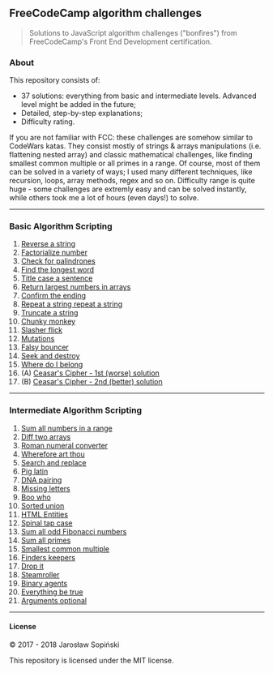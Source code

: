 ## FreeCodeCamp algorithm challenges

> Solutions to JavaScript algorithm challenges ("bonfires") from FreeCodeCamp's Front End Development certification.


### About

This repository consists of:

* 37 solutions: everything from basic and intermediate levels. Advanced level might be added in the future;
* Detailed, step-by-step explanations;
* Difficulty rating.

If you are not familiar with FCC: these challenges are somehow similar to CodeWars katas. They consist mostly of strings & arrays manipulations (i.e. flattening nested array) and classic mathematical challenges, like finding smallest common multiple or all primes in a range. Of course, most of them can be solved in a variety of ways; I used many different techniques, like recursion, loops, array methods, regex and so on. Difficulty range is quite huge - some challenges are extremly easy and can be solved instantly, while others took me a lot of hours (even days!) to solve.

---

### Basic Algorithm Scripting

1. [Reverse a string](https://github.com/JarekSopinski/FreeCodeCamp_algorithm_challenges/blob/master/BasicAlgorithmScripting/01_ReverseString.js)
2. [Factorialize number](https://github.com/JarekSopinski/FreeCodeCamp_algorithm_challenges/blob/master/BasicAlgorithmScripting/02_Factorialize_A_Number.js)
3. [Check for palindrones](https://github.com/JarekSopinski/FreeCodeCamp_algorithm_challenges/blob/master/BasicAlgorithmScripting/03_Check_for_Palindrones.js)
4. [Find the longest word](https://github.com/JarekSopinski/FreeCodeCamp_algorithm_challenges/blob/master/BasicAlgorithmScripting/04_Find_the_longest_word.js)
5. [Title case a sentence](https://github.com/JarekSopinski/FreeCodeCamp_algorithm_challenges/blob/master/BasicAlgorithmScripting/05_Title_case_a_sentence.js)
6. [Return largest numbers in arrays](https://github.com/JarekSopinski/FreeCodeCamp_algorithm_challenges/blob/master/BasicAlgorithmScripting/06_Return_largest_numbers_in_arrays.js)
7. [Confirm the ending](https://github.com/JarekSopinski/FreeCodeCamp_algorithm_challenges/blob/master/BasicAlgorithmScripting/07_Confirm_the_Ending.js)
8. [Repeat a string repeat a string](https://github.com/JarekSopinski/FreeCodeCamp_algorithm_challenges/blob/master/BasicAlgorithmScripting/08_Repeat_a_string_repeat_a_string.js)
9. [Truncate a string](https://github.com/JarekSopinski/FreeCodeCamp_algorithm_challenges/blob/master/BasicAlgorithmScripting/09_Truncate_a_string.js)
10. [Chunky monkey](https://github.com/JarekSopinski/FreeCodeCamp_algorithm_challenges/blob/master/BasicAlgorithmScripting/10_Chunky_Monkey.js)
11. [Slasher flick](https://github.com/JarekSopinski/FreeCodeCamp_algorithm_challenges/blob/master/BasicAlgorithmScripting/11_Slasher_Flick.js)
12. [Mutations](https://github.com/JarekSopinski/FreeCodeCamp_algorithm_challenges/blob/master/BasicAlgorithmScripting/12_Mutations.js)
13. [Falsy bouncer](https://github.com/JarekSopinski/FreeCodeCamp_algorithm_challenges/blob/master/BasicAlgorithmScripting/13_Falsy_Bouncer.js)
14. [Seek and destroy](https://github.com/JarekSopinski/FreeCodeCamp_algorithm_challenges/blob/master/BasicAlgorithmScripting/14_Seek_and_Destroy.js)
15. [Where do I belong](https://github.com/JarekSopinski/FreeCodeCamp_algorithm_challenges/blob/master/BasicAlgorithmScripting/15_Where_do_I_belong.js)
16. (A) [Ceasar's Cipher - 1st (worse) solution](https://github.com/JarekSopinski/FreeCodeCamp_algorithm_challenges/blob/master/BasicAlgorithmScripting/16_Ceasars_Cipher_1st_solution.js)
16. (B) [Ceasar's Cipher - 2nd (better) solution](https://github.com/JarekSopinski/FreeCodeCamp_algorithm_challenges/blob/master/BasicAlgorithmScripting/16_Ceasars_Cipher_2nd_solution.js)

---

### Intermediate Algorithm Scripting

1. [Sum all numbers in a range](https://github.com/JarekSopinski/FreeCodeCamp_algorithm_challenges/blob/master/IntermediateAlgorithmScripting/01_Sum_all_numbers_in_a_range.js)
2. [Diff two arrays](https://github.com/JarekSopinski/FreeCodeCamp_algorithm_challenges/blob/master/IntermediateAlgorithmScripting/02_Diff_two_arrays.js)
3. [Roman numeral converter](https://github.com/JarekSopinski/FreeCodeCamp_algorithm_challenges/blob/master/IntermediateAlgorithmScripting/03_Roman_Numeral_Converter.js)
4. [Wherefore art thou](https://github.com/JarekSopinski/FreeCodeCamp_algorithm_challenges/blob/master/IntermediateAlgorithmScripting/04_Wherefore_art_thou.js)
5. [Search and replace](https://github.com/JarekSopinski/FreeCodeCamp_algorithm_challenges/blob/master/IntermediateAlgorithmScripting/05_Search_and_Replace.js)
6. [Pig latin](https://github.com/JarekSopinski/FreeCodeCamp_algorithm_challenges/blob/master/IntermediateAlgorithmScripting/06_Pig_Latin.js)
7. [DNA pairing](https://github.com/JarekSopinski/FreeCodeCamp_algorithm_challenges/blob/master/IntermediateAlgorithmScripting/07_DNA_Pairing.js)
8. [Missing letters](https://github.com/JarekSopinski/FreeCodeCamp_algorithm_challenges/blob/master/IntermediateAlgorithmScripting/08_Missing_letters.js)
9. [Boo who](https://github.com/JarekSopinski/FreeCodeCamp_algorithm_challenges/blob/master/IntermediateAlgorithmScripting/09_Boo_who.js)
10. [Sorted union](https://github.com/JarekSopinski/FreeCodeCamp_algorithm_challenges/blob/master/IntermediateAlgorithmScripting/10_Sorted_Union.js)
11. [HTML Entities](https://github.com/JarekSopinski/FreeCodeCamp_algorithm_challenges/blob/master/IntermediateAlgorithmScripting/11_HTML_Entities.js)
12. [Spinal tap case](https://github.com/JarekSopinski/FreeCodeCamp_algorithm_challenges/blob/master/IntermediateAlgorithmScripting/12_Spinal_Tap_Case.js)
13. [Sum all odd Fibonacci numbers](https://github.com/JarekSopinski/FreeCodeCamp_algorithm_challenges/blob/master/IntermediateAlgorithmScripting/13_Sum_All_Odd_Fibonacci_Numbers.js)
14. [Sum all primes](https://github.com/JarekSopinski/FreeCodeCamp_algorithm_challenges/blob/master/IntermediateAlgorithmScripting/14_Sum_All_Primes.js)
15. [Smallest common multiple](https://github.com/JarekSopinski/FreeCodeCamp_algorithm_challenges/blob/master/IntermediateAlgorithmScripting/15_Smallest_common_multiple.js)
16. [Finders keepers](https://github.com/JarekSopinski/FreeCodeCamp_algorithm_challenges/blob/master/IntermediateAlgorithmScripting/16_Finders_Keepers.js)
17. [Drop it](https://github.com/JarekSopinski/FreeCodeCamp_algorithm_challenges/blob/master/IntermediateAlgorithmScripting/17_Drop_it.js)
18. [Steamroller](https://github.com/JarekSopinski/FreeCodeCamp_algorithm_challenges/blob/master/IntermediateAlgorithmScripting/18_Steamroller.js)
19. [Binary agents](https://github.com/JarekSopinski/FreeCodeCamp_algorithm_challenges/blob/master/IntermediateAlgorithmScripting/19_Binary_agents.js)
20. [Everything be true](https://github.com/JarekSopinski/FreeCodeCamp_algorithm_challenges/blob/master/IntermediateAlgorithmScripting/20_Everything_Be_True.js)
21. [Arguments optional](https://github.com/JarekSopinski/FreeCodeCamp_algorithm_challenges/blob/master/IntermediateAlgorithmScripting/21_Arguments_optional.js)

---

#### License

&copy; 2017 - 2018 Jarosław Sopiński

This repository is licensed under the MIT license.
